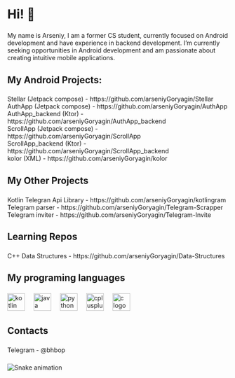 <h1 align="left">Hi! 👋</h1>

###

<p align="left">My name is Arseniy, I am a  former CS student, currently focused on Android development and have experience in backend development. I’m currently seeking opportunities in Android development and am passionate about creating intuitive mobile applications.</p>

###

<h2 align="left">My Android Projects:</h2>

###

<p align="left">Stellar (Jetpack compose) - https://github.com/arseniyGoryagin/Stellar<br>AuthApp  (Jetpack compose) - https://github.com/arseniyGoryagin/AuthApp<br>AuthApp_backend (Ktor) - https://github.com/arseniyGoryagin/AuthApp_backend<br>ScrollApp  (Jetpack compose) - https://github.com/arseniyGoryagin/ScrollApp<br>ScrollApp_backend (Ktor) - https://github.com/arseniyGoryagin/ScrollApp_backend<br>kolor (XML) - https://github.com/arseniyGoryagin/kolor</p>

###

<h2 align="left">My Other Projects</h2>

###

<p align="left">Kotlin Telegran Api Library - https://github.com/arseniyGoryagin/kotlingram<br>Telegram parser - https://github.com/arseniyGoryagin/Telegram-Scrapper<br>Telegram inviter - https://github.com/arseniyGoryagin/Telegram-Invite</p>

###

<h2 align="left">Learning Repos</h2>

###

<p align="left">C++ Data Structures - https://github.com/arseniyGoryagin/Data-Structures</p>

###

<h2 align="left">My programing languages</h2>

###

<div align="left">
  <img src="https://cdn.jsdelivr.net/gh/devicons/devicon/icons/kotlin/kotlin-original.svg" height="40" alt="kotlin logo"  />
  <img width="12" />
  <img src="https://cdn.jsdelivr.net/gh/devicons/devicon/icons/java/java-original.svg" height="40" alt="java logo"  />
  <img width="12" />
  <img src="https://cdn.jsdelivr.net/gh/devicons/devicon/icons/python/python-original.svg" height="40" alt="python logo"  />
  <img width="12" />
  <img src="https://cdn.jsdelivr.net/gh/devicons/devicon/icons/cplusplus/cplusplus-original.svg" height="40" alt="cplusplus logo"  />
  <img width="12" />
  <img src="https://cdn.jsdelivr.net/gh/devicons/devicon/icons/c/c-original.svg" height="40" alt="c logo"  />
</div>

###

<h2 align="left">Contacts</h2>

###

<p align="left">Telegram - @bhbop</p>

###

<img src="https://raw.githubusercontent.com/arseniyGoryagin/arseniyGoryagin/output/snake.svg" alt="Snake animation" />

###
